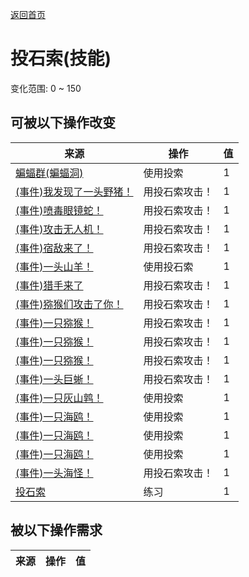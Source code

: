 [返回首页](index.md)  
# 投石索(技能)  
变化范围: 0 ~ 150  
## 可被以下操作改变  
来源  |  操作  |  值  
----  |  ----  |  ----  
[蝙蝠群(蝙蝠洞)](BatColony.md)  |  使用投索  |  1  
[(事件)我发现了一头野猪！](Event_BoarFight.md)  |  用投石索攻击！  |  1  
[(事件)喷毒眼镜蛇！](Event_CobraFight.md)  |  用投石索攻击！  |  1  
[(事件)攻击无人机！](Event_DroneFight.md)  |  用投石索攻击！  |  1  
[(事件)宿敌来了！](Event_EnemyFight.md)  |  用投石索攻击！  |  1  
[(事件)一头山羊！](Event_GoatFight.md)  |  使用投石索  |  1  
[(事件)猎手来了](Event_HunterFight.md)  |  用投石索攻击！  |  1  
[(事件)猕猴们攻击了你！](Event_MacaqueDenFight.md)  |  用投石索攻击！  |  1  
[(事件)一只猕猴！](Event_MacaqueFight.md)  |  用投石索攻击！  |  1  
[(事件)一只猕猴！](Event_MacaqueFightRaid.md)  |  用投石索攻击！  |  1  
[(事件)一只猕猴！](Event_MacaqueUndeadFight.md)  |  用投石索攻击！  |  1  
[(事件)一头巨蜥！](Event_MonitorFight.md)  |  用投石索攻击！  |  1  
[(事件)一只灰山鹑！](Event_PartridgeFight.md)  |  使用投索  |  1  
[(事件)一只海鸥！](Event_SeagullFight.md)  |  使用投索  |  1  
[(事件)一只海鸥！](Event_SeagullRaid.md)  |  使用投索  |  1  
[(事件)一只海鸥！](Event_SeagullRaidCrop.md)  |  使用投索  |  1  
[(事件)一头海怪！](Event_SeahoundFight.md)  |  用投石索攻击！  |  1  
[投石索](Sling.md)  |  练习  |  1  
## 被以下操作需求  
来源  |  操作  |  值  
----  |  ----  |  ----  

